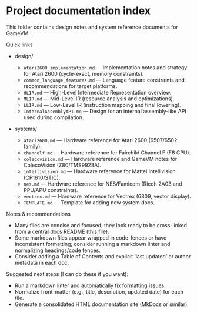 # Project documentation index

This folder contains design notes and system reference documents for GameVM.

Quick links

- design/
  - `atari2600_implementation.md` — Implementation notes and strategy for Atari 2600 (cycle-exact, memory constraints).
  - `common_language_features.md` — Language feature constraints and recommendations for target platforms.
  - `HLIR.md` — High-Level Intermediate Representation overview.
  - `MLIR.md` — Mid-Level IR (resource analysis and optimizations).
  - `LLIR.md` — Low-Level IR (instruction mapping and final lowering).
  - `InternalAssemblyAPI.md` — Design for an internal assembly-like API used during compilation.

- systems/
  - `atari2600.md` — Hardware reference for Atari 2600 (6507/6502 family).
  - `channelf.md` — Hardware reference for Fairchild Channel F (F8 CPU).
  - `colecovision.md` — Hardware reference and GameVM notes for ColecoVision (Z80/TMS9928A).
  - `intellivision.md` — Hardware reference for Mattel Intellivision (CP1610/STIC).
  - `nes.md` — Hardware reference for NES/Famicom (Ricoh 2A03 and PPU/APU constraints).
  - `vectrex.md` — Hardware reference for Vectrex (6809, vector display).
  - `TEMPLATE.md` — Template for adding new system docs.

Notes & recommendations

- Many files are concise and focused; they look ready to be cross-linked from a central docs README (this file).
- Some markdown files appear wrapped in code-fences or have inconsistent formatting; consider running a markdown linter and normalizing headings/code fences.
- Consider adding a Table of Contents and explicit ‘last updated’ or author metadata in each doc.

Suggested next steps (I can do these if you want):
- Run a markdown linter and automatically fix formatting issues.
- Normalize front-matter (e.g., title, description, updated date) for each file.
- Generate a consolidated HTML documentation site (MkDocs or similar).

